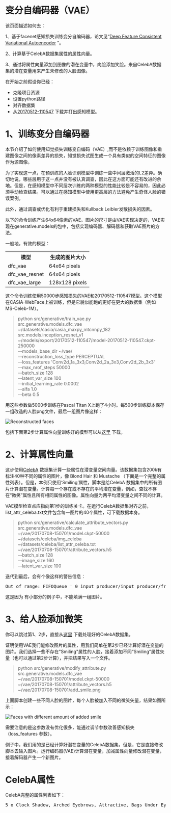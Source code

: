 # 变分自编码器（VAE）

该页面描述如何去：

1、基于facenet感知损失训练变分自编码器，论文见“[Deep Feature Consistent Variational Autoencoder](https://arxiv.org/abs/1610.00291) ”。

2、计算基于CelebA数据集属性的属性向量。

3、通过将属性向量添加到图像的潜在变量中，向脸添加笑脸。来自CelebA数据集的潜在变量用来产生未修改的人脸图像。

在开始之前假设你已经：

 * 克隆项目资源
 * 设置python路径
 * 对齐数据集
 * 从[20170512-110547](https://drive.google.com/file/d/0B5MzpY9kBtDVZ2RpVDYwWmxoSUk) 下载并打出感知模型。

# 1、训练变分自编码器

本节介绍了如何使用知觉损失训练变自编码（VAE）,而不是依赖于训练图像和重建图像之间的像素差异的损失，知觉损失试图生成一个具有类似的空间特征的图像作为源图像。

为了实现这一点，在预训练的人脸识别模型中训练一些中间层激活的L2差异。确切地说，哪些层用于这一点并没有被认真调查，因此在这方面可能还有改进的余地。但是，在感知模型中不同层次训练的两种模型的性能比较是不容易的，因此必须手动检查结果。可以通过在感知模型中使用更高层的方法避免产生奇怪人脸的错误案例。

此外，通过调查或优化有利于重建损失和Kullback Leibler发散损失的因素。

以下的命令训练产生64x64像素的VAE。图片的尺寸是由VAE实现决定的，VAE实现在generative.models的包中，包括实现编码器、解码器和获取VAE图片的方法。

一般地，有效的模型：
<table>
<tr>
    <th>模型</th>
    <th>生成的图片大小</th>
</tr>
<tr>
    <td>dfc_vae</td>
    <td>64x64 pixels</td>
</tr>
<tr>
    <td>dfc_vae_resnet</td>
    <td>64x64 pixels</td>
</tr>
<tr>
    <td>dfc_vae_large</td>
    <td>128x128 pixels</td>
</tr>
</table>

这个命令训练使用50000步感知损失的VAE和20170512-110547模型。这个模型在CASIA-WebFace上被训练，但是它貌似能跑的更好在更大的数据集（例如 MS-Celeb-1M）。

> python src/generative/train_vae.py \
src.generative.models.dfc_vae \
~/datasets/casia/casia_maxpy_mtcnnpy_182 \
src.models.inception_resnet_v1 \
~/models/export/20170512-110547/model-20170512-110547.ckpt-250000 \
--models_base_dir ~/vae/ \
--reconstruction_loss_type PERCEPTUAL \
--loss_features 'Conv2d_1a_3x3,Conv2d_2a_3x3,Conv2d_2b_3x3' \
--max_nrof_steps 50000 \
--batch_size 128 \
--latent_var_size 100 \
--initial_learning_rate 0.0002 \
--alfa 1.0 \
--beta 0.5

用这些参数做5000步训练在Pascal Titan X上跑了4小时。每500步训练脚本保存一组改造的人脸png文件，最后一组图片像这样：

![Reconstructed faces](https://github.com/davidsandberg/facenet/wiki/20170708-150701-reconstructed_050000.png)

包括下面第2步计算属性向量训练好的模型可以从[这里](https://drive.google.com/open?id=0B5MzpY9kBtDVS2R5Wm5IRFpST2M) 下载。

# 2、计算属性向量

这步使用[CelebA](http://mmlab.ie.cuhk.edu.hk/projects/CelebA.html) 数据集计算一些属性在潜变量空间向量。该数据集包含200k有标注40种不同的属性的图片，像 Blond Hair 和 Mustache （下面是一个完整的属性列表）。但是，本例只使用‘Smiling’属性，脚本是给CelebA 数据集中的所有图片计算潜在变量。计算每一个存在或不存在的平均潜在变量，例如，查找不存在“微笑”属性且所有相同属性的图像。属性向量为两平均潜变量之间不同的计算。


VAE模型检查点应指向第1步的训练关卡。在运行CelebA数据集对齐之前，list_attr_celeba.txt文件包含每一图片的40个属性，可下载数据本身。

> python src/generative/calculate_attribute_vectors.py \
src.generative.models.dfc_vae \
~/vae/20170708-150701/model.ckpt-50000 \
~/datasets/celeba/img_celeba \
~/datasets/celeba/list_attr_celeba.txt \
~/vae/20170708-150701/attribute_vectors.h5 \
--batch_size 128 \
--image_size 160 \
--latent_var_size 100

迭代到最后，会有个像这样的警告信息：

<pre>
Out of range: FIFOQueue '_0_input_producer/input_producer/fraction_of_32_full/fraction_of_32_full' is closed and has insufficient elements (requested 1, current size 0)
</pre>

这是因为 有小部分的例子中，不能填满一组图片。

# 3、给人脸添加微笑

你可以跳过第1、2步，直接从[这里](https://drive.google.com/open?id=0B5MzpY9kBtDVS2R5Wm5IRFpST2M) 下载处理好的CelebA数据集。

证明使用VAE我们能修改图片的属性，用我们简单在第2步已经计算好潜在变量的图片。我们选择一些不存在"Smiling"属性的人脸，接着添加不同“Smiling”属性矢量（也可以通过第2步计算），并把结果写入一个文件。

> python src/generative/modify_attribute.py \
src.generative.models.dfc_vae \
~/vae/20170708-150701/model.ckpt-50000 \
~/vae/20170708-150701/attribute_vectors.h5 \
~/vae/20170708-150701/add_smile.png

上面脚本创建一些不同人脸的图片，每个人脸被加入不同的微笑矢量，结果如图所示：

![Faces with different amount of added smile](https://github.com/davidsandberg/facenet/wiki/20170708-150701-add_smile.png)

需要注意的是这参数没有优化很多，能通过调节参数改善感知损失（loss_features 参数）。

例子中，我们用的是已经计算好潜在变量的CelebA数据集，但是，它是直接修改脚本去输入图片。运行编码器(VAE)计算潜在变量，加减属性向量修改潜在变量，接着解码器产生一个新图片。

# CelebA属性

CelebA完整的属性列表如下：

<pre>
5_o_Clock_Shadow, Arched_Eyebrows, Attractive, Bags_Under_Eyes, Bald, Bangs, Big_Lips, Big_Nose, Black_Hair, Blond_Hair, Blurry, Brown_Hair, Bushy_Eyebrows, Chubby, Double_Chin, Eyeglasses, Goatee, Gray_Hair, Heavy_Makeup, High_Cheekbones, Male, Mouth_Slightly_Open, Mustache, Narrow_Eyes, No_Beard, Oval_Face, Pale_Skin, Pointy_Nose, Receding_Hairline, Rosy_Cheeks, Sideburns, Smiling, Straight_Hair, Wavy_Hair, Wearing_Earrings, Wearing_Hat, Wearing_Lipstick, Wearing_Necklace, Wearing_Necktie, Young
</pre> 
